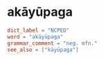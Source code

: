 # akāyūpaga

``` toml
dict_label = "NCPED"
word = "akāyūpaga"
grammar_comment = "neg. mfn."
see_also = ["kāyūpaga"]
```

